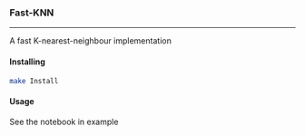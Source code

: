 
### Fast-KNN
---

A fast K-nearest-neighbour implementation

#### Installing
```bash
make Install
``` 


#### Usage
See the notebook in example 

